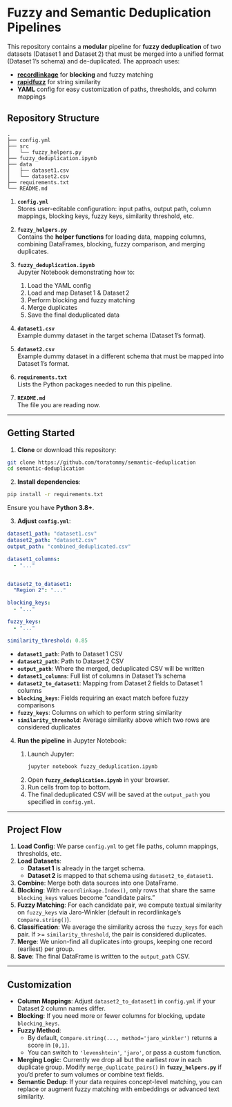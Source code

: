 # Fuzzy and Semantic Deduplication Pipelines

This repository contains a **modular** pipeline for **fuzzy deduplication** of two datasets (Dataset 1 and Dataset 2) that must be merged into a unified format (Dataset 1’s schema) and de-duplicated. The approach uses:

- [**recordlinkage**](https://recordlinkage.readthedocs.io/) for **blocking** and fuzzy matching  
- [**rapidfuzz**](https://github.com/maxbachmann/rapidfuzz) for string similarity  
- **YAML** config for easy customization of paths, thresholds, and column mappings  

## Repository Structure

```
.
├── config.yml
├── src
│   └── fuzzy_helpers.py
├── fuzzy_deduplication.ipynb
├── data
│   ├── dataset1.csv
│   └── dataset2.csv
├── requirements.txt
└── README.md
```

1. **`config.yml`**  
   Stores user-editable configuration: input paths, output path, column mappings, blocking keys, fuzzy keys, similarity threshold, etc.

2. **`fuzzy_helpers.py`**  
   Contains the **helper functions** for loading data, mapping columns, combining DataFrames, blocking, fuzzy comparison, and merging duplicates.

3. **`fuzzy_deduplication.ipynb`**  
   Jupyter Notebook demonstrating how to:
   1. Load the YAML config  
   2. Load and map Dataset 1 & Dataset 2  
   3. Perform blocking and fuzzy matching  
   4. Merge duplicates  
   5. Save the final deduplicated data  

4. **`dataset1.csv`**  
   Example dummy dataset in the target schema (Dataset 1’s format).

5. **`dataset2.csv`**  
   Example dummy dataset in a different schema that must be mapped into Dataset 1’s format.

6. **`requirements.txt`**  
   Lists the Python packages needed to run this pipeline.

7. **`README.md`**  
   The file you are reading now.

---

## Getting Started

1. **Clone** or download this repository:
```bash
git clone https://github.com/toratommy/semantic-deduplication
cd semantic-deduplication
```

2. **Install dependencies**:
```bash
pip install -r requirements.txt
```
   Ensure you have **Python 3.8+**.

3. **Adjust `config.yml`**:

```yaml
dataset1_path: "dataset1.csv"
dataset2_path: "dataset2.csv"
output_path: "combined_deduplicated.csv"

dataset1_columns:
  - "..."


dataset2_to_dataset1:
  "Region 2": "..."

blocking_keys:
  - "..."

fuzzy_keys:
  - "..."

similarity_threshold: 0.85
```

- **`dataset1_path`**: Path to Dataset 1 CSV  
- **`dataset2_path`**: Path to Dataset 2 CSV  
- **`output_path`**: Where the merged, deduplicated CSV will be written  
- **`dataset1_columns`**: Full list of columns in Dataset 1’s schema  
- **`dataset2_to_dataset1`**: Mapping from Dataset 2 fields to Dataset 1 columns  
- **`blocking_keys`**: Fields requiring an exact match before fuzzy comparisons  
- **`fuzzy_keys`**: Columns on which to perform string similarity  
- **`similarity_threshold`**: Average similarity above which two rows are considered duplicates  

4. **Run the pipeline** in Jupyter Notebook:

   1. Launch Jupyter:
      ```bash
      jupyter notebook fuzzy_deduplication.ipynb
      ```
   2. Open **`fuzzy_deduplication.ipynb`** in your browser.
   3. Run cells from top to bottom.  
   4. The final deduplicated CSV will be saved at the `output_path` you specified in `config.yml`.

---

## Project Flow

1. **Load Config**: We parse `config.yml` to get file paths, column mappings, thresholds, etc.  
2. **Load Datasets**:
   - **Dataset 1** is already in the target schema.  
   - **Dataset 2** is mapped to that schema using `dataset2_to_dataset1`.  
3. **Combine**: Merge both data sources into one DataFrame.  
4. **Blocking**: With `recordlinkage.Index()`, only rows that share the same `blocking_keys` values become “candidate pairs.”  
5. **Fuzzy Matching**: For each candidate pair, we compute textual similarity on `fuzzy_keys` via Jaro-Winkler (default in recordlinkage’s `Compare.string()`).  
6. **Classification**: We average the similarity across the `fuzzy_keys` for each pair. If >= `similarity_threshold`, the pair is considered duplicates.  
7. **Merge**: We union-find all duplicates into groups, keeping one record (earliest) per group.  
8. **Save**: The final DataFrame is written to the `output_path` CSV.

---

## Customization

- **Column Mappings**: Adjust `dataset2_to_dataset1` in `config.yml` if your Dataset 2 column names differ.  
- **Blocking**: If you need more or fewer columns for blocking, update `blocking_keys`.  
- **Fuzzy Method**: 
  - By default, `Compare.string(..., method='jaro_winkler')` returns a score in `[0,1]`. 
  - You can switch to `'levenshtein'`, `'jaro'`, or pass a custom function.  
- **Merging Logic**: Currently we drop all but the earliest row in each duplicate group. Modify `merge_duplicate_pairs()` in **`fuzzy_helpers.py`** if you’d prefer to sum volumes or combine text fields.  
- **Semantic Dedup**: If your data requires concept-level matching, you can replace or augment fuzzy matching with embeddings or advanced text similarity.

